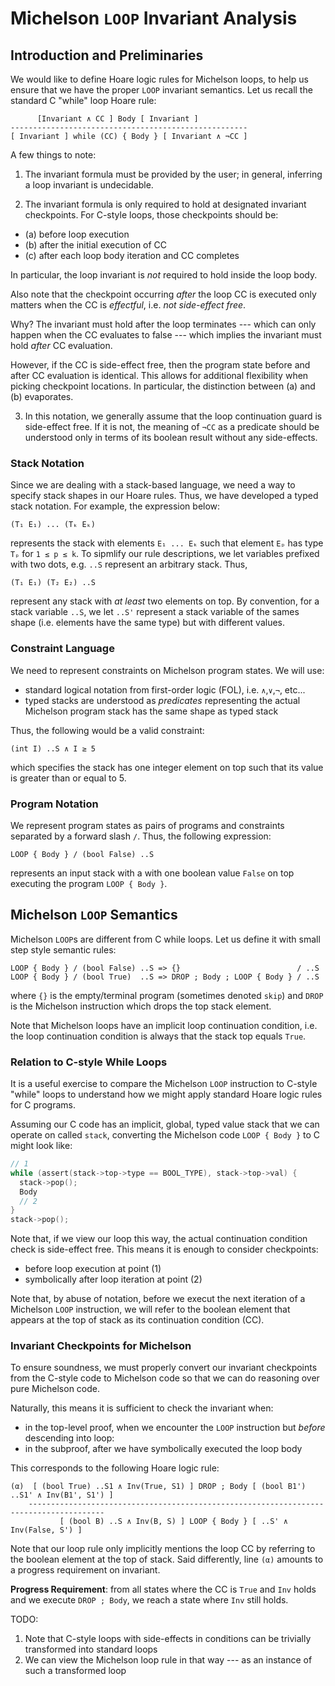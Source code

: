 Michelson `LOOP` Invariant Analysis
===================================

Introduction and Preliminaries
------------------------------

We would like to define Hoare logic rules for Michelson loops, to help us ensure
that we have the proper `LOOP` invariant semantics.
Let us recall the standard C "while" loop Hoare rule:

```
      [Invariant ∧ CC ] Body [ Invariant ]
-----------------------------------------------------
[ Invariant ] while (CC) { Body } [ Invariant ∧ ¬CC ]
```

A few things to note:

1.  The invariant formula must be provided by the user; in general, inferring a
    loop invariant is undecidable.

2. The invariant formula is only required to hold at designated invariant
   checkpoints.
   For C-style loops, those checkpoints should be:

  - (a) before loop execution
  - (b) after the initial execution of CC
  - (c) after each loop body iteration and CC completes

  In particular, the loop invariant is _not_ required to hold inside the loop
  body.

  Also note that the checkpoint occurring _after_ the loop CC is executed only
  matters when the CC is _effectful_, i.e. _not side-effect free_.

  Why? The invariant must hold after the loop terminates --- which can only
  happen when the CC evaluates to false --- which implies the invariant must
  hold _after_ CC evaluation.

  However, if the CC is side-effect free, then the program state before and
  after CC evaluation is identical.
  This allows for additional flexibility when picking checkpoint locations.
  In particular, the distinction between (a) and (b) evaporates.

3. In this notation, we generally assume that the loop continuation guard is
  side-effect free.
  If it is not, the meaning of `¬CC` as a predicate should be understood only
  in terms of its boolean result without any side-effects.

### Stack Notation

Since we are dealing with a stack-based language, we need a way to specify
stack shapes in our Hoare rules.
Thus, we have developed a typed stack notation.
For example, the expression below:

```
(T₁ E₁) ... (Tₖ Eₖ)
```

represents the stack with elements `E₁ ... Eₖ` such that element `Eₚ` has type
`Tₚ` for `1 ≤ p ≤ k`. To sipmlify our rule descriptions, we let variables
prefixed with two dots, e.g. `..S` represent an arbitrary stack. Thus,

`(T₁ E₁) (T₂ E₂) ..S`

represent any stack with _at least_ two elements on top.
By convention, for a stack variable `..S`, we let `..S'` represent a stack
variable of the sames shape (i.e. elements have the same type) but with
different values.

### Constraint Language

We need to represent constraints on Michelson program states. We will use:

- standard logical notation from first-order logic (FOL), i.e. `∧`,`∨`,`¬`,
  etc...
- typed stacks are understood as _predicates_ representing the actual Michelson
  program stack has the same shape as typed stack

Thus, the following would be a valid constraint:

`(int I) ..S ∧ I ≥ 5`

which specifies the stack has one integer element on top such that its value is
greater than or equal to 5.

### Program Notation

We represent program states as pairs of programs and constraints separated by
a forward slash `/`.
Thus, the following expression:

`LOOP { Body } / (bool False) ..S`

represents an input stack with a with one boolean value `False` on top
executing the program `LOOP { Body }`.

Michelson `LOOP` Semantics
--------------------------

Michelson `LOOP`s are different from C while loops.
Let us define it with small step style semantic rules:

```
LOOP { Body } / (bool False) ..S => {}                          / ..S
LOOP { Body } / (bool True)  ..S => DROP ; Body ; LOOP { Body } / ..S
```

where `{}` is the empty/terminal program (sometimes denoted `skip`) and `DROP`
is the Michelson instruction which drops the top stack element.

Note that Michelson loops have an implicit loop continuation condition, i.e.
the loop continuation condition is always that the stack top equals `True`.

### Relation to C-style While Loops

It is a useful exercise to compare the Michelson `LOOP` instruction to C-style
"while" loops to understand how we might apply standard Hoare logic rules for
C programs.

Assuming our C code has an implicit, global, typed value stack that we can
operate on called `stack`, converting the Michelson code `LOOP { Body }` to C
might look like:

```c
// 1
while (assert(stack->top->type == BOOL_TYPE), stack->top->val) {
  stack->pop();
  Body
  // 2
}
stack->pop();
```

Note that, if we view our loop this way, the actual continuation condition
check is side-effect free. This means it is enough to consider checkpoints:

- before loop execution at point (1)
- symbolically after loop iteration at point (2)

Note that, by abuse of notation, before we execut the next iteration of a
Michelson `LOOP` instruction, we will refer to the boolean element that appears
at the top of stack as its continuation condition (CC).

### Invariant Checkpoints for Michelson

To ensure soundness, we must properly convert our invariant checkpoints from
the C-style code to Michelson code so that we can do reasoning over pure
Michelson code.

Naturally, this means it is sufficient to check the invariant when:

- in the top-level proof, when we encounter the `LOOP` instruction but _before_
  descending into loop:
- in the subproof, after we have symbolically executed the loop body

This corresponds to the following Hoare logic rule:

```
(α)  [ (bool True) ..S1 ∧ Inv(True, S1) ] DROP ; Body [ (bool B1') ..S1' ∧ Inv(B1', S1') ]
    ---------------------------------------------------------------------------------------
           [ (bool B) ..S ∧ Inv(B, S) ] LOOP { Body } [ ..S' ∧ Inv(False, S') ]
```

Note that our loop rule only implicitly mentions the loop CC by referring to
the boolean element at the top of stack.
Said differently, line `(α)` amounts to a progress requirement on invariant.

**Progress Requirement**: from all states where the CC is `True` and `Inv`
holds and we execute `DROP ; Body`, we reach a state where `Inv` still holds.

TODO:

1. Note that C-style loops with side-effects in conditions can be trivially 
   transformed into standard loops
2. We can view the Michelson loop rule in that way --- as an instance of such
   a transformed loop
